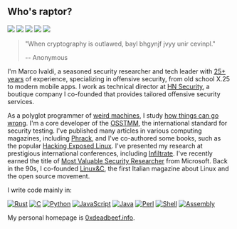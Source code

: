 ## Who's raptor?
[![](https://img.shields.io/github/stars/0xdea?style=flat&color=yellow)](https://opensource-heroes.com/u/0xdea)
[![](https://user-badge.committers.top/italy/0xdea.svg?kill_cache=1)](https://user-badge.committers.top/italy/0xdea)
[![](https://img.shields.io/github/followers/0xdea?style=flat&color=red)](https://github.com/gayanvoice/top-github-users/blob/main/markdown/followers/italy.md)
[![](https://img.shields.io/badge/twitter-%400xdea-blue.svg)](https://twitter.com/0xdea)
[![](https://img.shields.io/badge/mastodon-%40raptor-purple.svg)](https://infosec.exchange/@raptor)

> "When cryptography is outlawed, bayl bhgynjf jvyy unir cevinpl."
>
> -- Anonymous 

I'm Marco Ivaldi, a seasoned security researcher and tech leader with [25+ years](https://packetstormsecurity.com/files/author/191/) of experience, specializing in offensive security, from old school X.25 to modern mobile apps. I work as technical director at [HN Security](https://security.humanativaspa.it/), a boutique company I co-founded that provides tailored offensive security services. 

As a polyglot programmer of [weird machines](https://www.exploit-db.com/?author=315), I study [how things can go wrong](https://how.complexsystems.fail/). I'm a core developer of the [OSSTMM](http://www.osstmm.org/), the international standard for security testing. I've published many articles in various computing magazines, including [Phrack](http://phrack.org/issues/70/13.html#article), and I've co-authored some books, such as the popular [Hacking Exposed Linux](https://www.amazon.com/Hacking-Exposed-Linux/dp/0072262575). I've presented my research at prestigious international conferences, including [Infiltrate](https://web.archive.org/web/20230601160755/https://infiltratecon.com/). I've recently earned the title of [Most Valuable Security Researcher](https://www.credly.com/users/raptor) from Microsoft. Back in the 90s, I co-founded [Linux&C](https://0xdeadbeef.info/stuff/lc0.jpg), the first Italian magazine about Linux and the open source movement.

I write code mainly in:  

[![Rust](https://img.shields.io/badge/-Rust-dea584.svg?style=flat&logo=rust&logoColor=black)](https://www.rust-lang.org/)
[![C](https://img.shields.io/badge/-C-555555.svg?style=flat&logo=c&logoColor=white)](https://www.open-std.org/jtc1/sc22/wg14/)
[![Python](https://img.shields.io/badge/-Python-3572a5?style=flat&logo=python&logoColor=white)](https://www.python.org/)
[![JavaScript](https://img.shields.io/badge/-JavaScript-f1e05a?style=flat&logo=javascript&logoColor=black)](https://ecma-international.org/publications-and-standards/standards/ecma-262/)
[![Java](https://img.shields.io/badge/-Java-b07219.svg?style=flat&logo=openjdk&logoColor=white)](https://www.java.com/)
[![Perl](https://img.shields.io/badge/-Perl-0298c3.svg?style=flat&logo=perl&logoColor=white)](https://www.perl.org/)
[![Shell](https://img.shields.io/badge/-Shell-89e051.svg?style=flat&logo=gnu-bash&logoColor=black)](https://www.gnu.org/software/bash/)
[![Assembly](https://img.shields.io/badge/-Assembly-6e4c13.svg?style=flat&logo=intel&logoColor=white)](https://en.wikipedia.org/wiki/Assembly_language)

My personal homepage is [0xdeadbeef.info](https://0xdeadbeef.info/).
